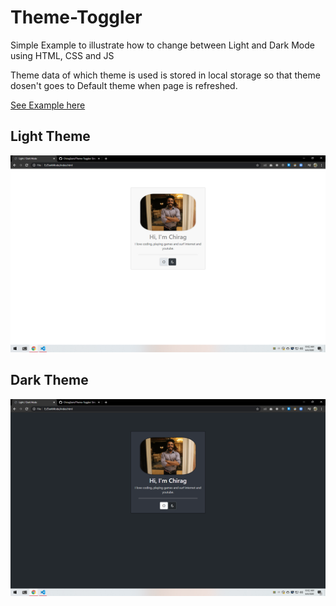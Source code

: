 # Theme-Toggler
Simple Example to illustrate how to change between Light and Dark Mode using HTML, CSS and JS

Theme data of which theme is used is stored in local storage so that theme dosen't goes to Default theme when page is refreshed.

<a href="https://chiragsaini.github.io/Theme-Toggler/">See Example here</a> 

## Light Theme

<img src="./light.png">

## Dark Theme

<img src="./dark.png">
